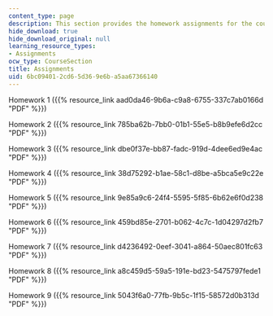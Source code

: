 ```yaml
---
content_type: page
description: This section provides the homework assignments for the course.
hide_download: true
hide_download_original: null
learning_resource_types:
- Assignments
ocw_type: CourseSection
title: Assignments
uid: 6bc09401-2cd6-5d36-9e6b-a5aa67366140
---
```


Homework 1 ({{% resource_link aad0da46-9b6a-c9a8-6755-337c7ab0166d "PDF" %}})

Homework 2 ({{% resource_link 785ba62b-7bb0-01b1-55e5-b8b9efe6d2cc "PDF" %}})

Homework 3 ({{% resource_link dbe0f37e-bb87-fadc-919d-4dee6ed9e4ac "PDF" %}})

Homework 4 ({{% resource_link 38d75292-b1ae-58c1-d8be-a5bca5e9c22e "PDF" %}})

Homework 5 ({{% resource_link 9e85a9c6-24f4-5595-5f85-6b62e6f0d238 "PDF" %}})

Homework 6 ({{% resource_link 459bd85e-2701-b062-4c7c-1d04297d2fb7 "PDF" %}})

Homework 7 ({{% resource_link d4236492-0eef-3041-a864-50aec801fc63 "PDF" %}})

Homework 8 ({{% resource_link a8c459d5-59a5-191e-bd23-5475797fede1 "PDF" %}})

Homework 9 ({{% resource_link 5043f6a0-77fb-9b5c-1f15-58572d0b313d "PDF" %}})